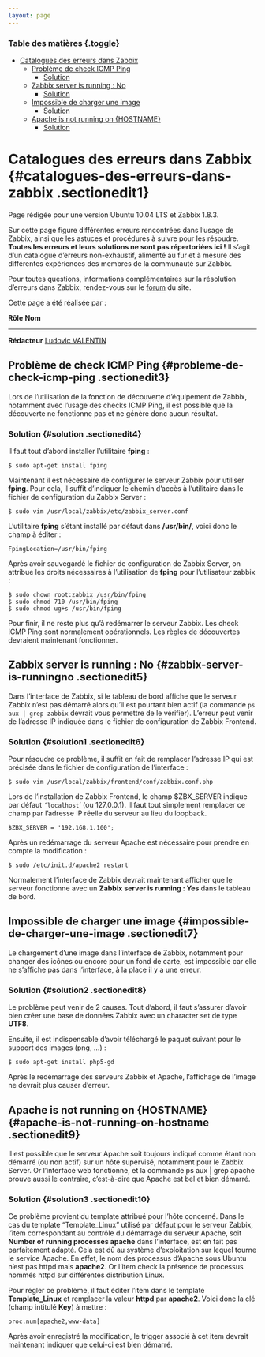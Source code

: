 ```yaml
---
layout: page
---
```


### Table des matières {.toggle}

-   [Catalogues des erreurs dans
    Zabbix](zabbix-errors.html#catalogues-des-erreurs-dans-zabbix)
    -   [Problème de check ICMP
        Ping](zabbix-errors.html#probleme-de-check-icmp-ping)
        -   [Solution](zabbix-errors.html#solution)
    -   [Zabbix server is running :
        No](zabbix-errors.html#zabbix-server-is-runningno)
        -   [Solution](zabbix-errors.html#solution1)
    -   [Impossible de charger une
        image](zabbix-errors.html#impossible-de-charger-une-image)
        -   [Solution](zabbix-errors.html#solution2)
    -   [Apache is not running on
        {HOSTNAME}](zabbix-errors.html#apache-is-not-running-on-hostname)
        -   [Solution](zabbix-errors.html#solution3)

Catalogues des erreurs dans Zabbix {#catalogues-des-erreurs-dans-zabbix .sectionedit1}
==================================

Page rédigée pour une version Ubuntu 10.04 LTS et Zabbix 1.8.3.

Sur cette page figure différentes erreurs rencontrées dans l’usage de
Zabbix, ainsi que les astuces et procédures à suivre pour les résoudre.
**Toutes les erreurs et leurs solutions ne sont pas répertoriées ici !**
Il s’agit d’un catalogue d’erreurs non-exhaustif, alimenté au fur et à
mesure des différentes expériences des membres de la communauté sur
Zabbix.

Pour toutes questions, informations complémentaires sur la résolution
d’erreurs dans Zabbix, rendez-vous sur le
[forum](http://forums.monitoring-fr.org/ "http://forums.monitoring-fr.org/")
du site.

Cette page a été réalisée par :

  **Rôle**        **Nom**
  --------------- ---------------------------------------------------------------------------------------------------------------------------------------------------------
  **Rédacteur**   [Ludovic VALENTIN](http://www.monitoring-fr.org/community/members/ludovic-valentin/ "http://www.monitoring-fr.org/community/members/ludovic-valentin/")

Problème de check ICMP Ping {#probleme-de-check-icmp-ping .sectionedit3}
---------------------------

Lors de l’utilisation de la fonction de découverte d’équipement de
Zabbix, notamment avec l’usage des checks ICMP Ping, il est possible que
la découverte ne fonctionne pas et ne génère donc aucun résultat.

### Solution {#solution .sectionedit4}

Il faut tout d’abord installer l’utilitaire **fping** :

~~~
$ sudo apt-get install fping
~~~

Maintenant il est nécessaire de configurer le serveur Zabbix pour
utiliser **fping**. Pour cela, il suffit d’indiquer le chemin d’accès à
l’utilitaire dans le fichier de configuration du Zabbix Server :

~~~
$ sudo vim /usr/local/zabbix/etc/zabbix_server.conf
~~~

L’utilitaire **fping** s’étant installé par défaut dans **/usr/bin/**,
voici donc le champ à éditer :

~~~ {.file}
FpingLocation=/usr/bin/fping
~~~

Après avoir sauvegardé le fichier de configuration de Zabbix Server, on
attribue les droits nécessaires à l’utilisation de **fping** pour
l’utilisateur zabbix :

~~~
$ sudo chown root:zabbix /usr/bin/fping
$ sudo chmod 710 /usr/bin/fping
$ sudo chmod ug+s /usr/bin/fping
~~~

Pour finir, il ne reste plus qu’à redémarrer le serveur Zabbix. Les
check ICMP Ping sont normalement opérationnels. Les règles de
découvertes devraient maintenant fonctionner.

Zabbix server is running : No {#zabbix-server-is-runningno .sectionedit5}
-----------------------------

Dans l’interface de Zabbix, si le tableau de bord affiche que le serveur
Zabbix n’est pas démarré alors qu’il est pourtant bien actif (la
commande `ps aux | grep zabbix` devrait vous permettre de le vérifier).
L’erreur peut venir de l’adresse IP indiquée dans le fichier de
configuration de Zabbix Frontend.

### Solution {#solution1 .sectionedit6}

Pour résoudre ce problème, il suffit en fait de remplacer l’adresse IP
qui est précisée dans le fichier de configuration de l’interface :

~~~
$ sudo vim /usr/local/zabbix/frontend/conf/zabbix.conf.php
~~~

Lors de l’installation de Zabbix Frontend, le champ \$ZBX\_SERVER
indique par défaut `‘localhost`’ (ou 127.0.0.1). Il faut tout simplement
remplacer ce champ par l’adresse IP réelle du serveur au lieu du
loopback.

~~~ {.file}
$ZBX_SERVER = '192.168.1.100';
~~~

Après un redémarrage du serveur Apache est nécessaire pour prendre en
compte la modification :

~~~
$ sudo /etc/init.d/apache2 restart
~~~

Normalement l’interface de Zabbix devrait maintenant afficher que le
serveur fonctionne avec un **Zabbix server is running : Yes** dans le
tableau de bord.

Impossible de charger une image {#impossible-de-charger-une-image .sectionedit7}
-------------------------------

Le chargement d’une image dans l’interface de Zabbix, notamment pour
changer des icônes ou encore pour un fond de carte, est impossible car
elle ne s’affiche pas dans l’interface, à la place il y a une erreur.

### Solution {#solution2 .sectionedit8}

Le problème peut venir de 2 causes. Tout d’abord, il faut s’assurer
d’avoir bien créer une base de données Zabbix avec un character set de
type **UTF8**.

Ensuite, il est indispensable d’avoir téléchargé le paquet suivant pour
le support des images (png, …) :

~~~
$ sudo apt-get install php5-gd
~~~

Après le redémarrage des serveurs Zabbix et Apache, l’affichage de
l’image ne devrait plus causer d’erreur.

Apache is not running on {HOSTNAME} {#apache-is-not-running-on-hostname .sectionedit9}
-----------------------------------

Il est possible que le serveur Apache soit toujours indiqué comme étant
non démarré (ou non actif) sur un hôte supervisé, notamment pour le
Zabbix Server. Or l’interface web fonctionne, et la commande ps aux |
grep apache prouve aussi le contraire, c’est-à-dire que Apache est bel
et bien démarré.

### Solution {#solution3 .sectionedit10}

Ce problème provient du template attribué pour l’hôte concerné. Dans le
cas du template “Template\_Linux” utilisé par défaut pour le serveur
Zabbix, l’item correspondant au contrôle du démarrage du serveur Apache,
soit **Number of running processes apache** dans l’interface, est en
fait pas parfaitement adapté. Cela est dû au système d’exploitation sur
lequel tourne le service Apache. En effet, le nom des processus d’Apache
sous Ubuntu n’est pas httpd mais **apache2**. Or l’item check la
présence de processus nommés httpd sur différentes distribution Linux.

Pour régler ce problème, il faut éditer l’item dans le template
**Template\_Linux** et remplacer la valeur **httpd** par **apache2**.
Voici donc la clé (champ intitulé **Key**) à mettre :

~~~
proc.num[apache2,www-data]
~~~

Après avoir enregistré la modification, le trigger associé à cet item
devrait maintenant indiquer que celui-ci est bien démarré.
